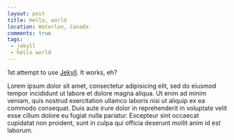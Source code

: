 ```yaml
---
layout: post
title: Hello, world
location: Waterloo, Canada
comments: true
tags:
 - jekyll
 - hello world
---
```


1st attempt to use [Jekyll](https://github.com/mojombo/jekyll). It works, eh?

Lorem ipsum dolor sit amet, consectetur adipisicing elit, sed do eiusmod tempor incididunt ut labore et dolore magna aliqua. Ut enim ad minim veniam, quis nostrud exercitation ullamco laboris nisi ut aliquip ex ea commodo consequat. Duis aute irure dolor in reprehenderit in voluptate velit esse cillum dolore eu fugiat nulla pariatur. Excepteur sint occaecat cupidatat non proident, sunt in culpa qui officia deserunt mollit anim id est laborum.
